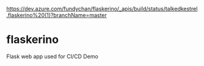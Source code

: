 https://dev.azure.com/fundychan/flaskerino/_apis/build/status/talkedkestrel.flaskerino%20(1)?branchName=master
# flaskerino 
Flask web app used for CI/CD Demo
